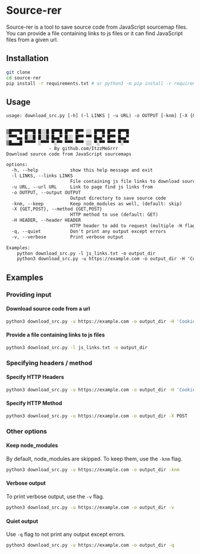 # Source-rer

Source-rer is a tool to save source code from JavaScript sourcemap files. You can provide a file containing links to js files or it can find JavaScript files from a given url.

## Installation

```bash
git clone
cd source-rer
pip install -r requirements.txt # or python3 -m pip install -r requirements.txt
```

## Usage

```txt
usage: download_src.py [-h] (-l LINKS | -u URL) -o OUTPUT [-knm] [-X {GET,POST}] [-H HEADER] [-q] [-v]


▒█▀▀▀█ █▀▀█ █░░█ █▀▀█ █▀▀ █▀▀ ░░ █▀▀█ █▀▀ █▀▀█
░▀▀▀▄▄ █░░█ █░░█ █▄▄▀ █░░ █▀▀ ▀▀ █▄▄▀ █▀▀ █▄▄▀
▒█▄▄▄█ ▀▀▀▀ ░▀▀▀ ▀░▀▀ ▀▀▀ ▀▀▀ ░░ ▀░▀▀ ▀▀▀ ▀░▀▀
                - By github.com/ItzzMeGrrr
Download source code from JavaScript sourcemaps

options:
  -h, --help            show this help message and exit
  -l LINKS, --links LINKS
                        File containing js file links to download source code from
  -u URL, --url URL     Link to page find js links from
  -o OUTPUT, --output OUTPUT
                        Output directory to save source code
  -knm, --keep          Keep node_modules as well, (default: skip)
  -X {GET,POST}, --method {GET,POST}
                        HTTP method to use (default: GET)
  -H HEADER, --header HEADER
                        HTTP header to add to request (multiple -H flags are accepted)
  -q, --quiet           Don't print any output except errors
  -v, --verbose         Print verbose output

Examples:
    python download_src.py -l js_links.txt -o output_dir
    python3 download_src.py -u https://example.com -o output_dir -H 'Cookie: SESSION=1234567890'
```

## Examples

### Providing input

#### Download source code from a url

```bash
python3 download_src.py -u https://example.com -o output_dir -H 'Cookie: SESSION=1234567890'
```

#### Provide a file containing links to js files

```bash
python3 download_src.py -l js_links.txt -o output_dir
```

### Specifying headers / method

#### Specify HTTP Headers

```bash
python3 download_src.py -u https://example.com -o output_dir -H 'Cookie: SESSION=1234567890' -H 'User-Agent: Mozilla/5.0 (X11; Linux x86_64; rv:78.0) Gecko/20100101 Firefox/78.0'
```

#### Specify HTTP Method

```bash
python3 download_src.py -u https://example.com -o output_dir -X POST
```

### Other options

#### Keep node_modules

By default, node_modules are skipped. To keep them, use the `-knm` flag.

```bash
python3 download_src.py -u https://example.com -o output_dir -knm
```

#### Verbose output

To print verbose output, use the `-v` flag.

```bash
python3 download_src.py -u https://example.com -o output_dir -v
```

#### Quiet output

Use `-q` flag to not print any output except errors.

```bash
python3 download_src.py -u https://example.com -o output_dir -q
```
